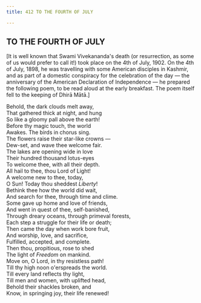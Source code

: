 ```yaml
---
title: 412 TO THE FOURTH OF JULY

---
```

  

## TO THE FOURTH OF JULY

\[It is well known that Swami Vivekananda's death (or resurrection, as
some of us would prefer to call it!) took place on the 4th of July,
1902. On the 4th of July, 1898, he was travelling with some American
disciples in Kashmir, and as part of a domestic conspiracy for the
celebration of the day — the anniversary of the American Declaration of
Independence — he prepared the following poem, to be read aloud at the
early breakfast. The poem itself fell to the keeping of Dhirā Mātā.\]

Behold, the dark clouds melt away,  
That gathered thick at night, and hung  
So like a gloomy pall above the earth!  
Before thy magic touch, the world  
Awakes. The birds in chorus sing.  
The flowers raise their star-like crowns —  
Dew-set, and wave thee welcome fair.  
The lakes are opening wide in love  
Their hundred thousand lotus-eyes  
To welcome thee, with all their depth.  
All hail to thee, thou Lord of Light!  
A welcome new to thee, today,  
O Sun! Today thou sheddest *Liberty*!  
Bethink thee how the world did wait,  
And search for thee, through time and clime.  
Some gave up home and love of friends,  
And went in quest of thee, self-banished,  
Through dreary oceans, through primeval forests,  
Each step a struggle for their life or death;  
Then came the day when work bore fruit,  
And worship, love, and sacrifice,  
Fulfilled, accepted, and complete.  
Then thou, propitious, rose to shed  
The light of *Freedom* on mankind.  
Move on, O Lord, in thy resistless path!  
Till thy high noon o'erspreads the world.  
Till every land reflects thy light,  
Till men and women, with uplifted head,  
Behold their shackles broken, and  
Know, in springing joy, their life renewed!